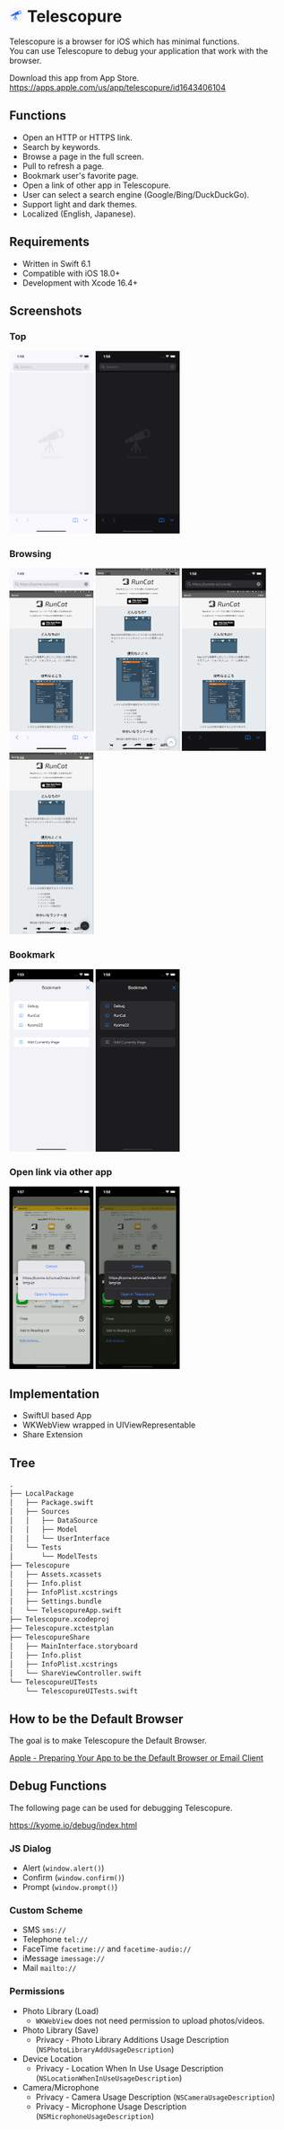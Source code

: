 # <img src="Resources/rounded-icon.png" alt="logo" width="25px" height="25px" /> Telescopure

Telescopure is a browser for iOS which has minimal functions.<br>
You can use Telescopure to debug your application that work with the browser.

Download this app from App Store.<br>
https://apps.apple.com/us/app/telescopure/id1643406104

## Functions

- Open an HTTP or HTTPS link.
- Search by keywords.
- Browse a page in the full screen.
- Pull to refresh a page.
- Bookmark user's favorite page.
- Open a link of other app in Telescopure.
- User can select a search engine (Google/Bing/DuckDuckGo).
- Support light and dark themes.
- Localized (English, Japanese).

## Requirements

- Written in Swift 6.1
- Compatible with iOS 18.0+
- Development with Xcode 16.4+

## Screenshots

### Top

<div>
  <img src="Resources/light/1-top.png" alt="top" width="150px" />
  <img src="Resources/dark/1-top.png" alt="top" width="150px" />
</div>
    
### Browsing

<div>
  <img src="Resources/light/2-browsing.png" alt="browsing" width="150px" />
  <img src="Resources/light/3-full-screen.png" alt="full screen" width="150px" />
  <img src="Resources/dark/2-browsing.png" alt="browsing" width="150px" />
  <img src="Resources/dark/3-full-screen.png" alt="full screen" width="150px" />
</div>
    
### Bookmark

<div>
  <img src="Resources/light/4-bookmark.png" alt="bookmark" width="150px" />
  <img src="Resources/dark/4-bookmark.png" alt="bookmark" width="150px" />
</div>

### Open link via other app

<div>
  <img src="Resources/light/5-open-link.png" alt="open link" width="150px" />
  <img src="Resources/dark/5-open-link.png" alt="open link" width="150px" />
</div>
    
## Implementation

- SwiftUI based App
- WKWebView wrapped in UIViewRepresentable
- Share Extension

## Tree

```plain
.
├── LocalPackage
│   ├── Package.swift
│   ├── Sources
│   │   ├── DataSource
│   │   ├── Model
│   │   └── UserInterface
│   └── Tests
│       └── ModelTests
├── Telescopure
│   ├── Assets.xcassets
│   ├── Info.plist
│   ├── InfoPlist.xcstrings
│   ├── Settings.bundle
│   └── TelescopureApp.swift
├── Telescopure.xcodeproj
├── Telescopure.xctestplan
├── TelescopureShare
│   ├── MainInterface.storyboard
│   ├── Info.plist
│   ├── InfoPlist.xcstrings
│   └── ShareViewController.swift
└── TelescopureUITests
    └── TelescopureUITests.swift
```

## How to be the Default Browser

The goal is to make Telescopure the Default Browser.

[Apple - Preparing Your App to be the Default Browser or Email Client](https://developer.apple.com/documentation/xcode/preparing-your-app-to-be-the-default-browser-or-email-client)

## Debug Functions

The following page can be used for debugging Telescopure.

https://kyome.io/debug/index.html

### JS Dialog

- Alert (`window.alert()`)
- Confirm (`window.confirm()`)
- Prompt (`window.prompt()`)

### Custom Scheme

- SMS `sms://`
- Telephone `tel://`
- FaceTime `facetime://` and `facetime-audio://`
- iMessage `imessage://`
- Mail `mailto://`

### Permissions

- Photo Library (Load)
  - `WKWebView` does not need permission to upload photos/videos.
- Photo Library (Save)
  - Privacy - Photo Library Additions Usage Description (`NSPhotoLibraryAddUsageDescription`)
- Device Location
  - Privacy - Location When In Use Usage Description (`NSLocationWhenInUseUsageDescription`)
- Camera/Microphone
  - Privacy - Camera Usage Description (`NSCameraUsageDescription`)
  - Privacy - Microphone Usage Description (`NSMicrophoneUsageDescription`)
